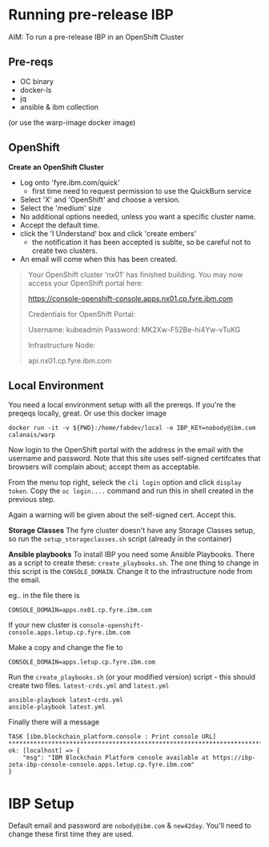 
# Running pre-release IBP 

AIM: To run a pre-release IBP in an OpenShift Cluster

## Pre-reqs

- OC binary
- docker-ls
- jq
- ansible & ibm collection

(or use the warp-image docker image)

## OpenShift 

**Create an OpenShift Cluster**

- Log onto 'fyre.ibm.com/quick'
  - first time need to request permission to use the QuickBurn service
- Select 'X' and 'OpenShift' and choose a version. 
- Select the 'medium' size
- No additional options needed, unless you want a specific cluster name.
- Accept the default time.
- click the 'I Understand' box and click 'create embers'
    - the notification it has been accepted is sublte, so be careful not to create two clusters.
- An email will come when this has been created. 

> Your OpenShift cluster 'nx01' has finished building.
> You may now access your OpenShift portal here:
> 
>https://console-openshift-console.apps.nx01.cp.fyre.ibm.com
>
>Credentials for OpenShift Portal:
>
>Username: kubeadmin
>Password: MK2Xw-F52Be-hi4Yw-vTuKG
>
> Infrastructure Node:
>
> api.nx01.cp.fyre.ibm.com

## Local Environment

You need a local environment setup with all the prereqs. If you're the preqeqs locally, great. Or use this docker image

```
docker run -it -v ${PWD}:/home/fabdev/local -e IBP_KEY=nobody@ibm.com calanais/warp
```

Now login to the OpenShift portal with the address in the email with the username and password. Note that this site uses self-signed certifcates that browsers will complain about; accept them as acceptable.

From the menu top right, seleck the `cli login` option and click `display token`.  Copy the `oc login....` command and run this in shell created in the previous step.

Again a warning will be given about the self-signed cert. Accept this.


**Storage Classes**
The fyre cluster doesn't have any Storage Classes setup, so run the `setup_storageclasses.sh` script (already in the container)

**Ansible playbooks**
To install IBP you need some Ansible Playbooks. There as a script to create these: `create_playbooks.sh`. The one thing to change in this script is the `CONSOLE_DOMAIN`. Change it to the infrastructure node from the email.

eg.. in the file there is 
```
CONSOLE_DOMAIN=apps.nx01.cp.fyre.ibm.com
```

If your new cluster is `console-openshift-console.apps.letup.cp.fyre.ibm.com`

Make a copy and change the fie to 

```
CONSOLE_DOMAIN=apps.letup.cp.fyre.ibm.com
```


Run the `create_playbooks.sh` (or your modified version) script - this should create two files. `latest-crds.yml` and `latest.yml`


```
ansible-playbook latest-crds.yml
ansible-playbook latest.yml
```


Finally there will a message 

```
TASK [ibm.blockchain_platform.console : Print console URL] *********************************************************************************************************************
ok: [localhost] => {
    "msg": "IBM Blockchain Platform console available at https://ibp-zeta-ibp-console-console.apps.letup.cp.fyre.ibm.com"
}
```

# IBP Setup

Default email and password are `nobody@ibm.com` &  `new42day`.
You'll need to change these first time they are used.
